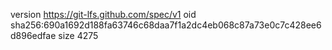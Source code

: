 version https://git-lfs.github.com/spec/v1
oid sha256:690a1692d188fa63746c68daa7f1a2dc4eb068c87a73e0c7c428ee6d896edfae
size 4275
